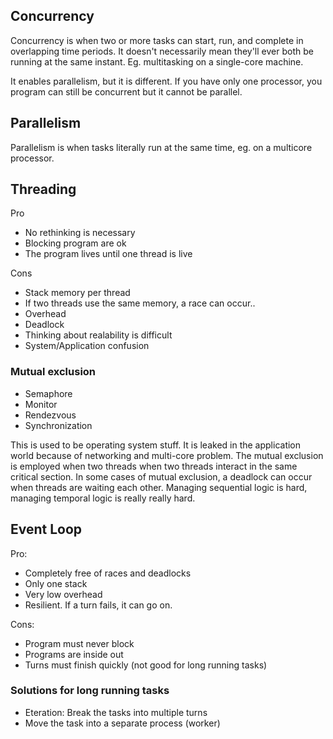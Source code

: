## Concurrency
Concurrency is when two or more tasks can start, run, and complete in overlapping time periods. It doesn't necessarily mean they'll ever both be running at the same instant. Eg. multitasking on a single-core machine.

It enables parallelism, but it is different. If you have only one processor, you program can still be concurrent but it cannot be parallel.

## Parallelism
Parallelism is when tasks literally run at the same time, eg. on a multicore processor.

## Threading
Pro
- No rethinking is necessary
- Blocking program are ok
- The program lives until one thread is live

Cons
- Stack memory per thread
- If two threads use the same memory, a race can occur..
- Overhead
- Deadlock
- Thinking about realability is difficult
- System/Application confusion

### Mutual exclusion
- Semaphore
- Monitor
- Rendezvous
- Synchronization

This is used to be operating system stuff. It is leaked in the application world because of networking and multi-core problem.
The mutual exclusion is employed when two threads when two threads interact in the same critical section.
In some cases of mutual exclusion, a deadlock can occur when threads are waiting each other.
Managing sequential logic is hard, managing temporal logic is really really hard.

## Event Loop
Pro:
- Completely free of races and deadlocks
- Only one stack
- Very low overhead
- Resilient. If a turn fails, it can go on.

Cons:
- Program must never block
- Programs are inside out
- Turns must finish quickly (not good for long running tasks)

### Solutions for long running tasks
- Eteration: Break the tasks into multiple turns
- Move the task into a separate process (worker)
